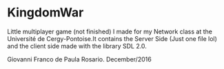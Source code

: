 # KingdomWar
Little multiplayer game (not finished) I made for my Network class at the Université de Cergy-Pontoise.It contains the Server Side (Just one file lol) and the client side made with the library SDL 2.0.

Giovanni Franco de Paula Rosario.
December/2016
